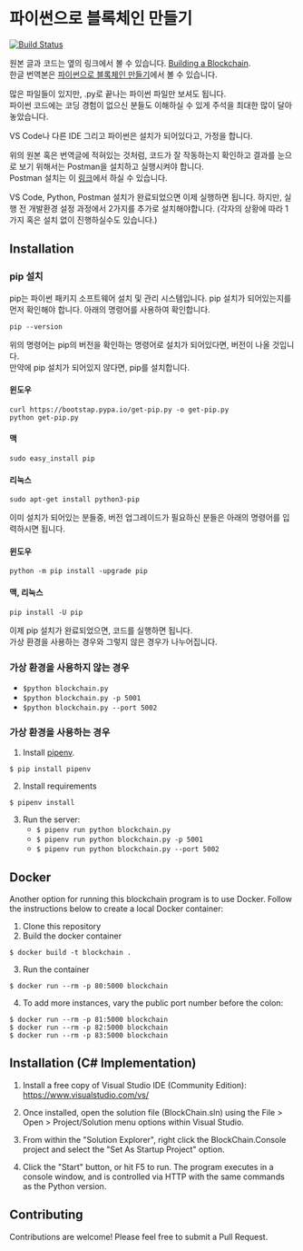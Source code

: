 # 파이썬으로 블록체인 만들기

[![Build Status](https://travis-ci.org/dvf/blockchain.svg?branch=master)](https://travis-ci.org/dvf/blockchain)

원본 글과 코드는 옆의 링크에서 볼 수 있습니다. [Building a Blockchain](https://medium.com/p/117428612f46).  
한글 번역본은 [파이썬으로 블록체인 만들기](https://medium.com/caulink/%ED%8C%8C%EC%9D%B4%EC%8D%AC%EC%9C%BC%EB%A1%9C-%EB%B8%94%EB%A1%9D%EC%B2%B4%EC%9D%B8-%EB%A7%8C%EB%93%A4%EA%B8%B0-part-1-4386dbc735e)에서 볼 수 있습니다.

많은 파일들이 있지만, .py로 끝나는 파이썬 파일만 보셔도 됩니다.  
파이썬 코드에는 코딩 경험이 없으신 분들도 이해하실 수 있게 주석을 최대한 많이 달아놓았습니다. 

VS Code나 다른 IDE 그리고 파이썬은 설치가 되어있다고, 가정을 합니다.

위의 원본 혹은 번역글에 적혀있는 것처럼, 코드가 잘 작동하는지 확인하고 결과를 눈으로 보기 위해서는 Postman을 설치하고 실행시켜야 합니다.  
Postman 설치는 이 [링크](https://www.postman.com/downloads/)에서 하실 수 있습니다.  

VS Code, Python, Postman 설치가 완료되었으면 이제 실행하면 됩니다. 하지만, 실행 전 개발환경 설정 과정에서 2가지를 추가로 설치해야합니다. (각자의 상황에 따라 1가지 혹은 설치 없이 진행하실수도 있습니다.)  

## Installation

### pip 설치 

pip는 파이썬 패키지 소프트웨어 설치 및 관리 시스템입니다. pip 설치가 되어있는지를 먼저 확인해야 합니다.
아래의 명령어를 사용하여 확인합니다. 

``` 
pip --version
```

위의 명령어는 pip의 버전을 확인하는 명령어로 설치가 되어있다면, 버전이 나올 것입니다.  
만약에 pip 설치가 되어있지 않다면, pip를 설치합니다. 

#### 윈도우
```
curl https://bootstap.pypa.io/get-pip.py -o get-pip.py  
python get-pip.py
```

#### 맥
```
sudo easy_install pip
```

#### 리눅스
```
sudo apt-get install python3-pip
```

이미 설치가 되어있는 분들중, 버전 업그레이드가 필요하신 분들은 아래의 명령어를 입력하시면 됩니다. 

#### 윈도우
```
python -m pip install -upgrade pip
```

#### 맥, 리눅스
```
pip install -U pip
```

이제 pip 설치가 완료되었으면, 코드를 실행하면 됩니다.   
가상 환경을 사용하는 경우와 그렇지 않은 경우가 나누어집니다.  

### 가상 환경을 사용하지 않는 경우

* `$python blockchain.py`
* `$python blockchain.py -p 5001`
* `$python blockchain.py --port 5002`


### 가상 환경을 사용하는 경우

1. Install [pipenv](https://github.com/kennethreitz/pipenv). 

```
$ pip install pipenv 
```
2. Install requirements  
```
$ pipenv install 
``` 

3. Run the server:
    * `$ pipenv run python blockchain.py` 
    * `$ pipenv run python blockchain.py -p 5001`
    * `$ pipenv run python blockchain.py --port 5002`
    
## Docker

Another option for running this blockchain program is to use Docker.  Follow the instructions below to create a local Docker container:

1. Clone this repository
2. Build the docker container

```
$ docker build -t blockchain .
```

3. Run the container

```
$ docker run --rm -p 80:5000 blockchain
```

4. To add more instances, vary the public port number before the colon:

```
$ docker run --rm -p 81:5000 blockchain
$ docker run --rm -p 82:5000 blockchain
$ docker run --rm -p 83:5000 blockchain
```

## Installation (C# Implementation)

1. Install a free copy of Visual Studio IDE (Community Edition):
https://www.visualstudio.com/vs/

2. Once installed, open the solution file (BlockChain.sln) using the File > Open > Project/Solution menu options within Visual Studio.

3. From within the "Solution Explorer", right click the BlockChain.Console project and select the "Set As Startup Project" option.

4. Click the "Start" button, or hit F5 to run. The program executes in a console window, and is controlled via HTTP with the same commands as the Python version.


## Contributing

Contributions are welcome! Please feel free to submit a Pull Request.

